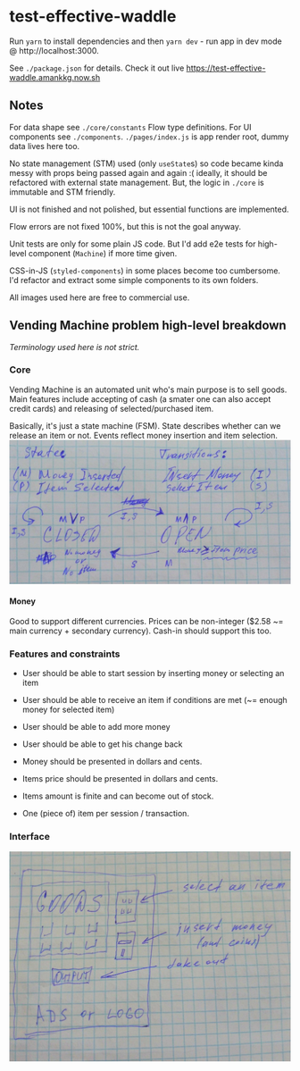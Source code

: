 # test-effective-waddle

Run `yarn` to install dependencies and then `yarn dev` - run app in dev mode @ http://localhost:3000.

See `./package.json` for details. Check it out live https://test-effective-waddle.amankkg.now.sh

## Notes

For data shape see `./core/constants` Flow type definitions. For UI components see `./components`. `./pages/index.js` is app render root, dummy data lives here too.

No state management (STM) used (only `useState`s) so code became kinda messy with props being passed again and again :( ideally, it should be refactored with external state management.
But, the logic in `./core` is immutable and STM friendly.

UI is not finished and not polished, but essential functions are implemented.

Flow errors are not fixed 100%, but this is not the goal anyway.

Unit tests are only for some plain JS code. But I'd add e2e tests for high-level component (`Machine`) if more time given.

CSS-in-JS (`styled-components`) in some places become too cumbersome. I'd refactor and extract some simple components to its own folders.

All images used here are free to commercial use.

## Vending Machine problem high-level breakdown

_Terminology used here is not strict._

### Core

Vending Machine is an automated unit who's main purpose is to sell goods. Main features include accepting of cash (a smater one can also accept credit cards) and releasing of selected/purchased item.

Basically, it's just a state machine (FSM). State describes whether can we release an item or not. Events reflect money insertion and item selection.
![fsm]

#### Money

Good to support different currencies. Prices can be non-integer (\$2.58 ~= main currency + secondary currency). Cash-in should support this too.

### Features and constraints

- User should be able to start session by inserting money or selecting an item
- User should be able to receive an item if conditions are met (~= enough money for selected item)
- User should be able to add more money
- User should be able to get his change back

- Money should be presented in dollars and cents.
- Items price should be presented in dollars and cents.
- Items amount is finite and can become out of stock.
- One (piece of) item per session / transaction.

### Interface

![ui]

[fsm]: ./public/fsm.jpg
[ui]: ./public/ui.jpg
